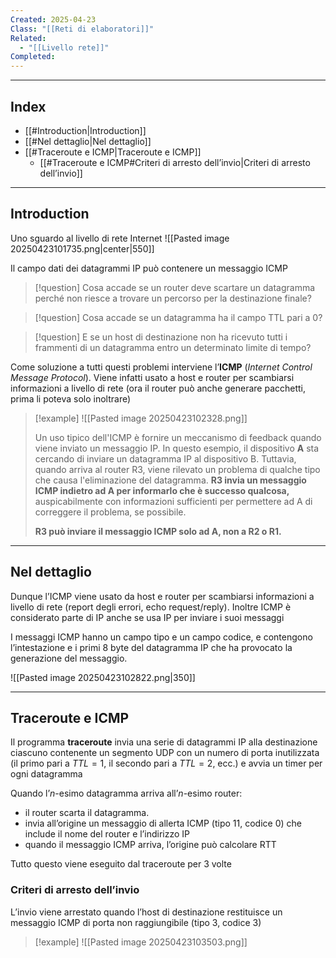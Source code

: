 ```yaml
---
Created: 2025-04-23
Class: "[[Reti di elaboratori]]"
Related:
  - "[[Livello rete]]"
Completed:
---
```

---
## Index
- [[#Introduction|Introduction]]
- [[#Nel dettaglio|Nel dettaglio]]
- [[#Traceroute e ICMP|Traceroute e ICMP]]
	- [[#Traceroute e ICMP#Criteri di arresto dell’invio|Criteri di arresto dell’invio]]
---
## Introduction
Uno sguardo al livello di rete Internet
![[Pasted image 20250423101735.png|center|550]]

Il campo dati dei datagrammi IP può contenere un messaggio ICMP

>[!question] Cosa accade se un router deve scartare un datagramma perché non riesce a trovare un percorso per la destinazione finale?

>[!question] Cosa accade se un datagramma ha il campo TTL  pari a $0$?

>[!question] E se un host di destinazione non ha ricevuto tutti i frammenti di un datagramma entro un determinato limite di tempo?

Come soluzione a tutti questi problemi interviene l’**ICMP** (*Internet Control Message Protocol*). Viene infatti usato a host e router per scambiarsi informazioni a livello di rete (ora il router può anche generare pacchetti, prima li poteva solo inoltrare)

>[!example]
>![[Pasted image 20250423102328.png]]
>
>Un uso tipico dell'ICMP è fornire un meccanismo di feedback quando viene inviato un messaggio IP. In questo esempio, il dispositivo **A** sta cercando di inviare un datagramma IP al dispositivo B. Tuttavia, quando arriva al router R3, viene rilevato un problema di qualche tipo che causa l'eliminazione del datagramma.
>**R3 invia un messaggio ICMP indietro ad A per informarlo che è successo qualcosa,** auspicabilmente con informazioni sufficienti per permettere ad A di correggere il problema, se possibile.
>
>**R3 può inviare il messaggio ICMP solo ad A, non a R2 o R1.**

---
## Nel dettaglio
Dunque l’ICMP viene usato da host e router per scambiarsi informazioni a livello di rete (report degli errori, echo request/reply). Inoltre ICMP è considerato parte di IP anche se usa IP per inviare i suoi messaggi

I messaggi ICMP hanno un campo tipo e un campo codice, e contengono l’intestazione e i primi 8 byte del datagramma IP che ha provocato la generazione del messaggio.

![[Pasted image 20250423102822.png|350]]

---
## Traceroute e ICMP
Il programma **traceroute** invia una serie di datagrammi IP alla destinazione ciascuno contenente un segmento UDP con un numero di porta inutilizzata (il primo pari a $TTL=1$, il secondo pari a $TTL=2$, ecc.) e avvia un timer per ogni datagramma

Quando l’$n$-esimo datagramma arriva all’$n$-esimo router:
- il router scarta il datagramma.
- invia all’origine un messaggio di allerta ICMP (tipo 11, codice 0) che include il nome del router e l’indirizzo IP
- quando il messaggio ICMP arriva, l’origine può calcolare RTT

Tutto questo viene eseguito dal traceroute per 3 volte

### Criteri di arresto dell’invio
L’invio viene arrestato quando l’host di destinazione restituisce un messaggio ICMP di porta non raggiungibile (tipo 3, codice 3)

>[!example]
>![[Pasted image 20250423103503.png]]

